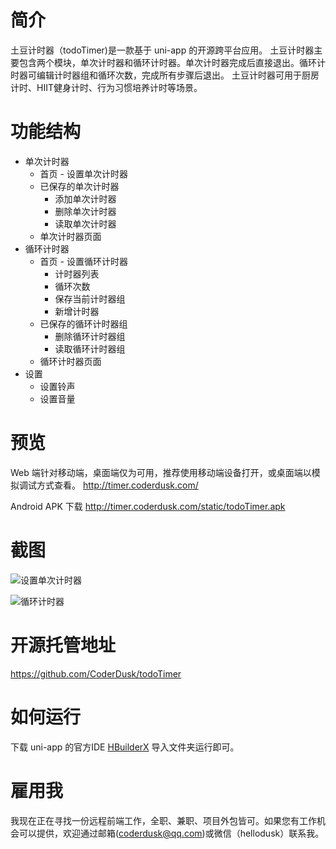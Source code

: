 # 简介

土豆计时器（todoTimer)是一款基于 uni-app 的开源跨平台应用。
土豆计时器主要包含两个模块，单次计时器和循环计时器。单次计时器完成后直接退出。循环计时器可编辑计时器组和循环次数，完成所有步骤后退出。
土豆计时器可用于厨房计时、HIIT健身计时、行为习惯培养计时等场景。

<!-- more -->

# 功能结构
- 单次计时器
    - 首页 - 设置单次计时器
    - 已保存的单次计时器
        - 添加单次计时器
        - 删除单次计时器
        - 读取单次计时器
    - 单次计时器页面
- 循环计时器
    - 首页 - 设置循环计时器
        - 计时器列表
        - 循环次数
        - 保存当前计时器组
        - 新增计时器
    - 已保存的循环计时器组
        - 删除循环计时器组
        - 读取循环计时器组
    - 循环计时器页面
- 设置
    - 设置铃声
    - 设置音量

# 预览
Web 端针对移动端，桌面端仅为可用，推荐使用移动端设备打开，或桌面端以模拟调试方式查看。
http://timer.coderdusk.com/

Android APK 下载
http://timer.coderdusk.com/static/todoTimer.apk

# 截图
![设置单次计时器](https://wx1.sinaimg.cn/large/007Z41pTgy1gme1qhqmgvj30u01rkdlq.jpg)

![循环计时器](https://wx3.sinaimg.cn/large/007Z41pTgy1gme1qkdn86j30u01rk0z3.jpg)

# 开源托管地址
https://github.com/CoderDusk/todoTimer

# 如何运行
下载 uni-app 的官方IDE [HBuilderX](https://www.dcloud.io/hbuilderx.html) 导入文件夹运行即可。

# 雇用我
我现在正在寻找一份远程前端工作，全职、兼职、项目外包皆可。如果您有工作机会可以提供，欢迎通过邮箱(coderdusk@qq.com)或微信（hellodusk）联系我。

